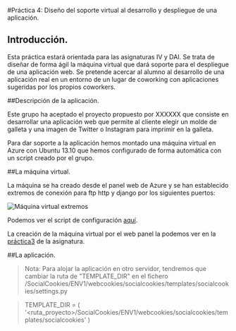 #Práctica 4: Diseño del soporte virtual al desarrollo y despliegue de una aplicación.

## Introducción.

Esta práctica estará orientada para las asignaturas IV y DAI. Se trata de diseñar de forma ágil la máquina virtual que dará soporte para el despliegue de una aplicación web. Se pretende acercar al alumno al desarrollo de una aplicación real en un entorno de un lugar de coworking con aplicaciones sugeridas por los propios coworkers.

##Descripción de la aplicación.

Este grupo ha aceptado el proyecto propuesto por XXXXXX que consiste en desarrollar una aplicación web que permite al cliente elegir un molde de galleta y una imagen de Twitter o Instagram para imprimir en la galleta.

Para dar soporte a la aplicación hemos montado una máquina virtual en Azure con Ubuntu 13.10 que hemos configurado de forma automática con un script creado por el grupo.


##La máquina virtual.

La máquina se ha creado desde el panel web de Azure y se han establecido extremos de conexión para ftp http y django por los siguientes puertos:

![Máquina virtual extremos](https://raw.github.com/IV-GII/SocialCookies/master/Documentacion/img/mv_extremos.png)

Podemos ver el script de configuración [aquí](https://github.com/IV-GII/SocialCookies/blob/master/Aprovisionamiento/script.sh).

La creación de la máquina virtual por el web panel la podemos ver en la [práctica3](https://github.com/oskyar/Practica3-VirtualMachine/blob/master/documentacion/documentacion.md#1-empezaremos-creando-la-m%C3%A1quina-virtual-desde-la-p%C3%A1gina-de-azure-ya-que-es-m%C3%A1s-atractivo-e-intuitivo) de la asignatura. 


##La aplicación.




>Nota: Para alojar la aplicación en otro servidor, tendremos que cambiar la ruta de "TEMPLATE_DIR" en el fichero /SocialCookies/ENV1/webcookies/socialcookies/templates/socialcookies/settings.py

>TEMPLATE_DIR = ( '<ruta_proyecto>/SocialCookies/ENV1/webcookies/socialcookies/templates/socialcookies' )






